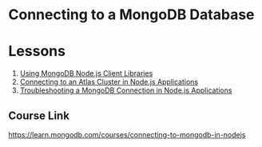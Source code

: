 # Connecting to a MongoDB Database

# Lessons

1. [Using MongoDB Node.js Client Libraries](./Lesson-1.md)
2. [Connecting to an Atlas Cluster in Node.js Applications](./Lesson-2.md)
3. [Troubleshooting a MongoDB Connection in Node.js Applications](./Lesson-3.md)

## Course Link

https://learn.mongodb.com/courses/connecting-to-mongodb-in-nodejs
